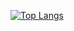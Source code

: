 [![Top Langs](https://github-readme-stats.vercel.app/api/top-langs/?username=kmjak&layout=donut)](https://github.com/anuraghazra/github-readme-stats)
